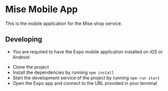 # Mise Mobile App

This is the mobile application for the Mise shop service.

## Developing

- You are required to have the Expo mobile application installed on iOS or Android

* Clone the project
* Install the dependencies by running `npm install`
* Start the development service of the project by running `npm run start`
* Open the Expo app and connect to the URL provided in your terminal
